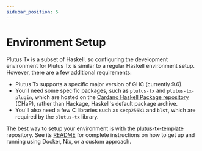 ```yaml
---
sidebar_position: 5
---
```


# Environment Setup

Plutus Tx is a subset of Haskell, so configuring the development environment for Plutus Tx is similar to a regular Haskell environment setup.
However, there are a few additional requirements:

- Plutus Tx supports a specific major version of GHC (currently 9.6).
- You’ll need some specific packages, such as `plutus-tx` and `plutus-tx-plugin`, which are hosted on the [Cardano Haskell Package repository](https://github.com/IntersectMBO/cardano-haskell-packages) (CHaP), rather than Hackage, Haskell's default package archive.
- You'll also need a few C libraries such as `secp256k1` and `blst`, which are required by the `plutus-tx` library.

The best way to setup your environment is with the [plutus-tx-template](https://github.com/IntersectMBO/plutus-tx-template) repository. See its [README](https://github.com/IntersectMBO/plutus-tx-template?tab=readme-ov-file#plutus-tx-template) for complete instructions on how to get up and running using Docker, Nix, or a custom approach.